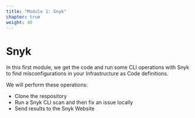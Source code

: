 ```yaml
---
title: "Module 1: Snyk"
chapter: true
weight: 40
---
```


# Snyk 

In this first module, we get the code and run some CLI operations with Snyk to find misconfigurations in your Infrastructure as Code definitions.

We will perform these operations:

* Clone the respository
* Run a Snyk CLI scan and then fix an issue locally
* Send results to the Snyk Website

